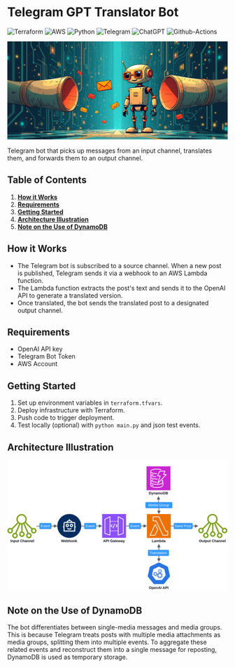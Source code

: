 # Telegram GPT Translator Bot

![Terraform](https://img.shields.io/badge/Terraform-7B42BC?style=flat-square&logo=terraform&logoColor=white)
![AWS](https://img.shields.io/badge/Amazon_Web_Services-FF9900?style=flat-square&logo=amazonwebservices&logoColor=white)
![Python](https://img.shields.io/badge/Python-FFD43B?style=flat-square&logo=python&logoColor=blue)
![Telegram](https://img.shields.io/badge/Telegram-2CA5E0?style=flat-square&logo=telegram&logoColor=white)
![ChatGPT](https://img.shields.io/badge/OpenApi-74aa9c?style=flat-square&logo=openai&logoColor=white)
![Github-Actions](https://img.shields.io/badge/GitHub_Actions-2088FF?style=flat-square&logo=github-actions&logoColor=white)

![logo.png](assets/logo.png)

Telegram bot that picks up messages from an input channel, translates them, and forwards them to an output channel.

## Table of Contents

1. **[How it Works](#how-it-works)**
2. **[Requirements](#requirements)**
3. **[Getting Started](#getting-started)**
4. **[Architecture Illustration](#architecture-illustration)**
5. **[Note on the Use of DynamoDB](#note-on-the-use-of-dynamodb)**

## How it Works

- The Telegram bot is subscribed to a source channel. When a new post is published, Telegram sends it via a webhook to an AWS Lambda function.
- The Lambda function extracts the post's text and sends it to the OpenAI API to generate a translated version.
- Once translated, the bot sends the translated post to a designated output channel.

## Requirements

- OpenAI API key
- Telegram Bot Token
- AWS Account

## Getting Started

1. Set up environment variables in `terraform.tfvars`.
2. Deploy infrastructure with Terraform.
3. Push code to trigger deployment.
4. Test locally (optional) with `python main.py` and json test events.

## Architecture Illustration

![architecture-overview.svg](assets/architecture-overview.svg)

## Note on the Use of DynamoDB

The bot differentiates between single-media messages and media groups.
This is because Telegram treats posts with multiple media attachments as media groups, splitting them into multiple events.
To aggregate these related events and reconstruct them into a single message for reposting, DynamoDB is used as temporary storage.
